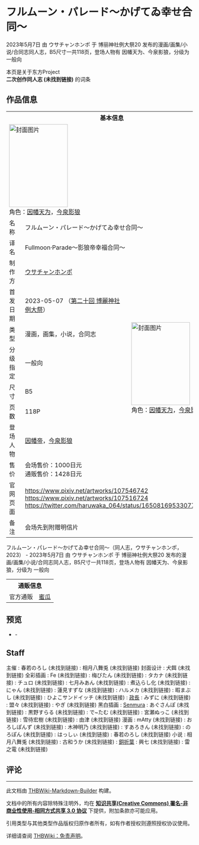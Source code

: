 # フルムーン・パレード～かげてゐ幸せ合同～

<!-- source html: G:\repos\THBWiki-Markdown-Builder\THBWikiMarkdown\Temp\main\b\b2\ns0%3A%E3%83%95%E3%83%AB%E3%83%A0%E3%83%BC%E3%83%B3%E3%83%BB%E3%83%91%E3%83%AC%E3%83%BC%E3%83%89%EF%BD%9E%E3%81%8B%E3%81%92%E3%81%A6%E3%82%90%E5%B9%B8%E3%81%9B%E5%90%88%E5%90%8C%EF%BD%9E.html -->

2023年5月7日 由 ウサチャンホンポ 于 博丽神社例大祭20 发布的漫画/画集/小说/合同志同人志，B5尺寸一共118页，登场人物有 因幡天为、今泉影狼，分级为 一般向

本页是关于东方Project  
 **二次创作同人志 (未找到链接)** 的词条

## 作品信息

<table><tbody><tr><th colspan="3">基本信息</th></tr><tr><td class="cover-artwork-mobile" colspan="2"><a href="./文件-フルムーン・パレード～かげてゐ幸せ合同～封面.jpg.md" class="image" title="封面图片"><img alt="封面图片" src="https://upload.thwiki.cc/thumb/9/94/%E3%83%95%E3%83%AB%E3%83%A0%E3%83%BC%E3%83%B3%E3%83%BB%E3%83%91%E3%83%AC%E3%83%BC%E3%83%89%EF%BD%9E%E3%81%8B%E3%81%92%E3%81%A6%E3%82%90%E5%B9%B8%E3%81%9B%E5%90%88%E5%90%8C%EF%BD%9E%E5%B0%81%E9%9D%A2.jpg/158px-%E3%83%95%E3%83%AB%E3%83%A0%E3%83%BC%E3%83%B3%E3%83%BB%E3%83%91%E3%83%AC%E3%83%BC%E3%83%89%EF%BD%9E%E3%81%8B%E3%81%92%E3%81%A6%E3%82%90%E5%B9%B8%E3%81%9B%E5%90%88%E5%90%8C%EF%BD%9E%E5%B0%81%E9%9D%A2.jpg" decoding="async" loading="lazy" width="158" height="224" srcset="https://upload.thwiki.cc/thumb/9/94/%E3%83%95%E3%83%AB%E3%83%A0%E3%83%BC%E3%83%B3%E3%83%BB%E3%83%91%E3%83%AC%E3%83%BC%E3%83%89%EF%BD%9E%E3%81%8B%E3%81%92%E3%81%A6%E3%82%90%E5%B9%B8%E3%81%9B%E5%90%88%E5%90%8C%EF%BD%9E%E5%B0%81%E9%9D%A2.jpg/237px-%E3%83%95%E3%83%AB%E3%83%A0%E3%83%BC%E3%83%B3%E3%83%BB%E3%83%91%E3%83%AC%E3%83%BC%E3%83%89%EF%BD%9E%E3%81%8B%E3%81%92%E3%81%A6%E3%82%90%E5%B9%B8%E3%81%9B%E5%90%88%E5%90%8C%EF%BD%9E%E5%B0%81%E9%9D%A2.jpg 1.5x, https://upload.thwiki.cc/thumb/9/94/%E3%83%95%E3%83%AB%E3%83%A0%E3%83%BC%E3%83%B3%E3%83%BB%E3%83%91%E3%83%AC%E3%83%BC%E3%83%89%EF%BD%9E%E3%81%8B%E3%81%92%E3%81%A6%E3%82%90%E5%B9%B8%E3%81%9B%E5%90%88%E5%90%8C%EF%BD%9E%E5%B0%81%E9%9D%A2.jpg/316px-%E3%83%95%E3%83%AB%E3%83%A0%E3%83%BC%E3%83%B3%E3%83%BB%E3%83%91%E3%83%AC%E3%83%BC%E3%83%89%EF%BD%9E%E3%81%8B%E3%81%92%E3%81%A6%E3%82%90%E5%B9%B8%E3%81%9B%E5%90%88%E5%90%8C%EF%BD%9E%E5%B0%81%E9%9D%A2.jpg 2x" data-file-width="2499" data-file-height="3539"></a><div class="cover-char">角色：<a href="./因幡帝.md" title="因幡帝">因幡天为</a>，<a href="./今泉影狼.md" title="今泉影狼">今泉影狼</a></div></td>
</tr><tr><td class="label">名称</td><td colspan="2"> フルムーン・パレード～かげてゐ幸せ合同～ </td></tr><tr><td class="label">译名</td><td colspan="2"> Fullmoon·Parade～影狼帝幸福合同～ </td></tr><tr><td class="label">制作方</td><td><a href="./ウサチャンホンポ.md" title="ウサチャンホンポ">ウサチャンホンポ</a></td><td class="cover-artwork" rowspan="8" style="min-width:224px;"><a href="./文件-フルムーン・パレード～かげてゐ幸せ合同～封面.jpg.md" class="image" title="封面图片"><img alt="封面图片" src="https://upload.thwiki.cc/thumb/9/94/%E3%83%95%E3%83%AB%E3%83%A0%E3%83%BC%E3%83%B3%E3%83%BB%E3%83%91%E3%83%AC%E3%83%BC%E3%83%89%EF%BD%9E%E3%81%8B%E3%81%92%E3%81%A6%E3%82%90%E5%B9%B8%E3%81%9B%E5%90%88%E5%90%8C%EF%BD%9E%E5%B0%81%E9%9D%A2.jpg/158px-%E3%83%95%E3%83%AB%E3%83%A0%E3%83%BC%E3%83%B3%E3%83%BB%E3%83%91%E3%83%AC%E3%83%BC%E3%83%89%EF%BD%9E%E3%81%8B%E3%81%92%E3%81%A6%E3%82%90%E5%B9%B8%E3%81%9B%E5%90%88%E5%90%8C%EF%BD%9E%E5%B0%81%E9%9D%A2.jpg" decoding="async" loading="lazy" width="158" height="224" srcset="https://upload.thwiki.cc/thumb/9/94/%E3%83%95%E3%83%AB%E3%83%A0%E3%83%BC%E3%83%B3%E3%83%BB%E3%83%91%E3%83%AC%E3%83%BC%E3%83%89%EF%BD%9E%E3%81%8B%E3%81%92%E3%81%A6%E3%82%90%E5%B9%B8%E3%81%9B%E5%90%88%E5%90%8C%EF%BD%9E%E5%B0%81%E9%9D%A2.jpg/237px-%E3%83%95%E3%83%AB%E3%83%A0%E3%83%BC%E3%83%B3%E3%83%BB%E3%83%91%E3%83%AC%E3%83%BC%E3%83%89%EF%BD%9E%E3%81%8B%E3%81%92%E3%81%A6%E3%82%90%E5%B9%B8%E3%81%9B%E5%90%88%E5%90%8C%EF%BD%9E%E5%B0%81%E9%9D%A2.jpg 1.5x, https://upload.thwiki.cc/thumb/9/94/%E3%83%95%E3%83%AB%E3%83%A0%E3%83%BC%E3%83%B3%E3%83%BB%E3%83%91%E3%83%AC%E3%83%BC%E3%83%89%EF%BD%9E%E3%81%8B%E3%81%92%E3%81%A6%E3%82%90%E5%B9%B8%E3%81%9B%E5%90%88%E5%90%8C%EF%BD%9E%E5%B0%81%E9%9D%A2.jpg/316px-%E3%83%95%E3%83%AB%E3%83%A0%E3%83%BC%E3%83%B3%E3%83%BB%E3%83%91%E3%83%AC%E3%83%BC%E3%83%89%EF%BD%9E%E3%81%8B%E3%81%92%E3%81%A6%E3%82%90%E5%B9%B8%E3%81%9B%E5%90%88%E5%90%8C%EF%BD%9E%E5%B0%81%E9%9D%A2.jpg 2x" data-file-width="2499" data-file-height="3539"></a><div class="cover-char">角色：<a href="./因幡帝.md" title="因幡帝">因幡天为</a>，<a href="./今泉影狼.md" title="今泉影狼">今泉影狼</a></div></td>
</tr><tr><td class="label">首发日期</td><td>2023-05-07&#160;（<a href="/展会作品列表?e=%E5%8D%9A%E4%B8%BD%E7%A5%9E%E7%A4%BE%E4%BE%8B%E5%A4%A7%E7%A5%AD%2320">第二十回 博麗神社例大祭</a>）</td></tr><tr><td class="label">类型</td><td>漫画，画集，小说，合同志</td></tr><tr><td class="label">分级指定</td><td>一般向</td></tr><tr><td class="label">尺寸</td><td>B5</td></tr><tr><td class="label">页数</td><td>118P</td></tr><tr><td class="label">登场人物</td><td><a href="./因幡帝.md" title="因幡帝">因幡帝</a>，<a href="./今泉影狼.md" title="今泉影狼">今泉影狼</a></td></tr><tr><td class="label">售价</td><td>会场售价：1000日元<br>通贩售价：1428日元</td></tr>
<tr><td class="label">官网页面</td><td colspan="2"><a rel="nofollow" class="external free" href="https://www.pixiv.net/artworks/107546742">https://www.pixiv.net/artworks/107546742</a><br><a rel="nofollow" class="external free" href="https://www.pixiv.net/artworks/107516724">https://www.pixiv.net/artworks/107516724</a><br><a rel="nofollow" class="external free" href="https://twitter.com/haruwaka_064/status/1650816953307770880">https://twitter.com/haruwaka_064/status/1650816953307770880</a></td></tr><tr><td class="label">备注</td><td colspan="2">会场先到附赠明信片</td></tr></tbody></table>

フルムーン・パレード～かげてゐ幸せ合同～（同人志，ウサチャンホンポ，2023） - 2023年5月7日 由 ウサチャンホンポ 于 博丽神社例大祭20 发布的漫画/画集/小说/合同志同人志，B5尺寸一共118页，登场人物有 因幡天为、今泉影狼，分级为 一般向

<table><tbody><tr><th colspan="3">通贩信息</th></tr><tr><td class="label">官方通贩</td><td colspan="2"><a rel="nofollow" class="external text" href="https://www.melonbooks.co.jp/detail/detail.php?product_id=1903048">蜜瓜</a></td></tr></tbody></table>



## 预览
- [](./文件-フルムーン・パレード～かげてゐ幸せ合同～预览图1.jpg.md)- [](./文件-フルムーン・パレード～かげてゐ幸せ合同～预览图2.jpg.md)


## Staff
主催
: 春若のろし (未找到链接)
: 相月八舞兎 (未找到链接)
封面设计
: 犬餌 (未找到链接)
全彩插画
: Fe (未找到链接)
: 梅びたん (未找到链接)
: タカナ (未找到链接)
: チュロ (未找到链接)
: 七月みあん (未找到链接)
: 煮込らし化 (未找到链接)
: にゃん (未找到链接)
: 蓮見すずな (未找到链接)
: ハルメカ (未找到链接)
: 暇まぶし (未找到链接)
: ひよこサンドイッチ (未找到链接)
: [政長](./政長.md)
: みずに (未找到链接)
: 盟々 (未找到链接)
: やぎ (未找到链接)
黑白插画
: [Senmura](./テツノセンム.md)
: あぐさんぽ (未找到链接)
: 黒野すらる (未找到链接)
: で~たむ (未找到链接)
: 宮瀬ぬっこ (未找到链接)
: 雪待宏樹 (未找到链接)
: 由津 (未找到链接)
漫画
: mAtty (未找到链接)
: おろしぽんず (未找到链接)
: 木神明乃 (未找到链接)
: すあろきん (未找到链接)
: のろぽん (未找到链接)
: はっしぃ (未找到链接)
: 春若のろし (未找到链接)
小说
: 相月八舞兎 (未找到链接)
: 古和うか (未找到链接)
: [銅折葉](./銅折葉.md)
: 興七 (未找到链接)
: 雷之電 (未找到链接)


## 评论




---

此文档由 [THBWiki-Markdown-Builder](https://github.com/Delsin-Yu/THBWiki-Markdown-Builder) 构建。

文档中的所有内容除特殊注明外，均在 [**知识共享(Creative Commons) 署名-非商业性使用-相同方式共享 3.0 协议**](https://creativecommons.org/licenses/by-sa/3.0/deed.zh-hans) 下提供，附加条款亦可能应用。

引用类型与其他类型作品版权归原作者所有，如有作者授权则遵照授权协议使用。

详细请查阅 [THBWiki：免责声明](https://thbwiki.cc/THBWiki:%E5%85%8D%E8%B4%A3%E5%A3%B0%E6%98%8E)。

